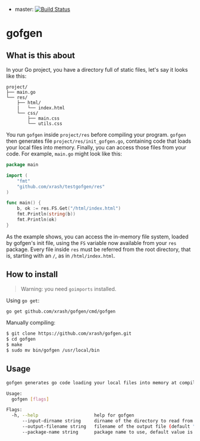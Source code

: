 * master: [![Build Status](https://travis-ci.org/xrash/gofgen.svg?branch=master)](http://travis-ci.org/xrash/gofgen)

# gofgen

## What is this about

In your Go project, you have a directory full of static files, let's say it looks like this:

```
project/
├── main.go
└── res/
    ├── html/
    |   └── index.html
    └── css/
	    ├── main.css
		└── utils.css
```

You run `gofgen` inside `project/res` before compiling your program. `gofgen` then generates file `project/res/init_gofgen.go`, containing code that loads your local files into memory. Finally, you can access those files from your code. For example, `main.go` might look like this:

```go
package main

import (
	"fmt"
	"github.com/xrash/testgofgen/res"
)

func main() {
	b, ok := res.FS.Get("/html/index.html")
	fmt.Println(string(b))
	fmt.Println(ok)
}
```

As the example shows, you can access the in-memory file system, loaded by gofgen's init file, using the `FS` variable now available from your `res` package. Every file inside `res` must be referred from the root directory, that is, starting with an `/`, as in `/html/index.html`.

## How to install

> Warning: you need `goimports` installed.

Using `go get`:

```bash
go get github.com/xrash/gofgen/cmd/gofgen
```

Manually compiling:

```bash
$ git clone https://github.com/xrash/gofgen.git
$ cd gofgen
$ make
$ sudo mv bin/gofgen /usr/local/bin
```

## Usage

```bash
gofgen generates go code loading your local files into memory at compile time

Usage:
  gofgen [flags]

Flags:
  -h, --help                     help for gofgen
      --input-dirname string     dirname of the directory to read from (default ".")
      --output-filename string   filename of the output file (default "./init_gofgen.go")
      --package-name string      package name to use, default value is basename of input-dirname
```
